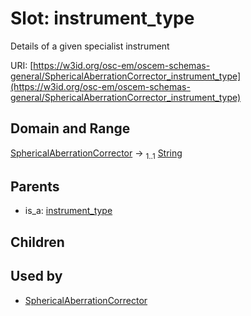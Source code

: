
# Slot: instrument_type

Details of a given specialist instrument

URI: [https://w3id.org/osc-em/oscem-schemas-general/SphericalAberrationCorrector_instrument_type](https://w3id.org/osc-em/oscem-schemas-general/SphericalAberrationCorrector_instrument_type)


## Domain and Range

[SphericalAberrationCorrector](SphericalAberrationCorrector.md) &#8594;  <sub>1..1</sub> [String](types/String.md)

## Parents

 *  is_a: [instrument_type](instrument_type.md)

## Children


## Used by

 * [SphericalAberrationCorrector](SphericalAberrationCorrector.md)
